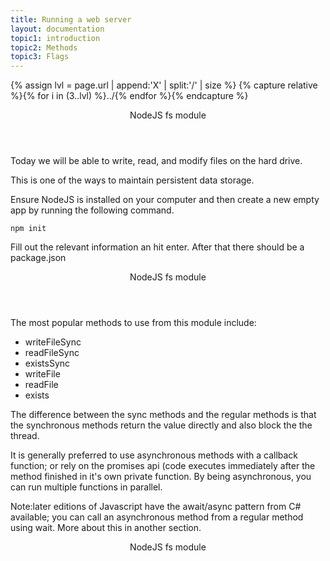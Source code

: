 ```yaml
---
title: Running a web server
layout: documentation
topic1: introduction
topic2: Methods
topic3: Flags
---
```

{% assign lvl = page.url | append:'X' | split:'/' | size %}
{% capture relative %}{% for i in (3..lvl) %}../{% endfor %}{% endcapture %}

<section id="introduction" class="main-section">

<header>
  <p>NodeJS fs module</p>
</header>
<p>Today we will be able to write, read, and modify files on the hard drive.</p>
<p>This is one of the ways to maintain persistent data storage.</p>
<p>Ensure NodeJS is installed on your computer and then create a new empty app by running the following command.</p>
<code>npm init</code>
<p>Fill out the relevant information an hit enter. After that there should be a package.json</p>

</section>

<section id="Methods" class="main-section">

<header>
  <p>NodeJS fs module</p>
</header>

<p>The most popular methods to use from this module include:</p>
<ul>
<li>writeFileSync</li>
<li>readFileSync</li>
<li>existsSync</li>
<li>writeFile</li>
<li>readFile</li>
<li>exists</li>
</ul>
<p>The difference between the sync methods and the regular methods
is that the synchronous methods return the value directly and also block the
the thread.</p>
<p>It is generally preferred to use asynchronous methods with a callback function; or
rely on the promises api (code executes immediately after the method finished in it's
own private function. By being asynchronous, you can run multiple functions in parallel.</p>
<p>Note:later editions of Javascript have the await/async pattern from C# available;
you can call an asynchronous method from a regular method using wait. More about this in another
section.</p>
</section>

<section id="flags" class="main-section">

<header>
  <p>NodeJS fs module</p>
</header>


</section>
